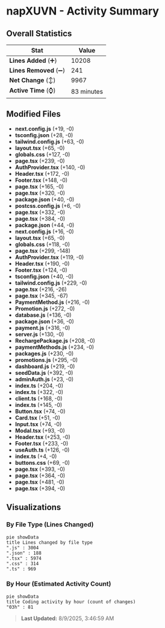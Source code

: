 # napXUVN - Activity Summary 

## Overall Statistics

| Stat                   | Value                                                             |
| ---------------------- | ----------------------------------------------------------------- |
| **Lines Added** (➕)   | 10208                                          |
| **Lines Removed** (➖) | 241                                        |
| **Net Change** (↕)    | 9967                |
| **Active Time** (⌚)   | 83 minutes |


## Modified Files
- **next.config.js** (+19, -0)
- **tsconfig.json** (+28, -0)
- **tailwind.config.js** (+63, -0)
- **layout.tsx** (+65, -0)
- **globals.css** (+127, -0)
- **page.tsx** (+239, -0)
- **AuthProvider.tsx** (+140, -0)
- **Header.tsx** (+172, -0)
- **Footer.tsx** (+148, -0)
- **page.tsx** (+165, -0)
- **page.tsx** (+320, -0)
- **package.json** (+40, -0)
- **postcss.config.js** (+6, -0)
- **page.tsx** (+332, -0)
- **page.tsx** (+384, -0)
- **package.json** (+44, -0)
- **next.config.js** (+16, -0)
- **layout.tsx** (+65, -0)
- **globals.css** (+118, -0)
- **page.tsx** (+299, -148)
- **AuthProvider.tsx** (+119, -0)
- **Header.tsx** (+190, -0)
- **Footer.tsx** (+124, -0)
- **tsconfig.json** (+40, -0)
- **tailwind.config.js** (+229, -0)
- **page.tsx** (+216, -26)
- **page.tsx** (+345, -67)
- **PaymentMethod.js** (+216, -0)
- **Promotion.js** (+272, -0)
- **database.js** (+136, -0)
- **package.json** (+36, -0)
- **payment.js** (+316, -0)
- **server.js** (+130, -0)
- **RechargePackage.js** (+208, -0)
- **paymentMethods.js** (+234, -0)
- **packages.js** (+230, -0)
- **promotions.js** (+295, -0)
- **dashboard.js** (+219, -0)
- **seedData.js** (+392, -0)
- **adminAuth.js** (+23, -0)
- **index.ts** (+204, -0)
- **index.ts** (+322, -0)
- **client.ts** (+168, -0)
- **index.ts** (+145, -0)
- **Button.tsx** (+74, -0)
- **Card.tsx** (+51, -0)
- **Input.tsx** (+74, -0)
- **Modal.tsx** (+93, -0)
- **Header.tsx** (+253, -0)
- **Footer.tsx** (+233, -0)
- **useAuth.ts** (+126, -0)
- **index.ts** (+4, -0)
- **buttons.css** (+69, -0)
- **page.tsx** (+393, -0)
- **page.tsx** (+364, -0)
- **page.tsx** (+481, -0)
- **page.tsx** (+394, -0)

## Visualizations

### By File Type (Lines Changed)

```mermaid
pie showData
title Lines changed by file type
".js" : 3004
".json" : 188
".tsx" : 5974
".css" : 314
".ts" : 969
```

### By Hour (Estimated Activity Count)

```mermaid
pie showData
title Coding activity by hour (count of changes)
"03h" : 81
```


> **Last Updated:** 8/9/2025, 3:46:59 AM